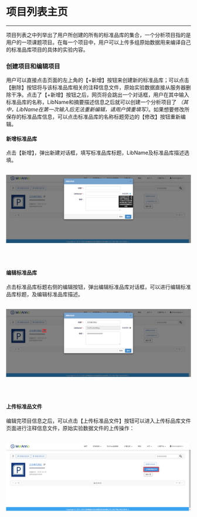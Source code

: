 <!-- 项目管理器 -->

# **项目列表主页**

<hr/>

项目列表之中列举出了用户所创建的所有的标准品库的集合，一个分析项目指的是用户的一项课题项目。在每一个项目中，用户可以上传多组原始数据用来编译自己的标准品库项目的具体的实验内容。

### **创建项目和编辑项目**

用户可以直接点击页面的左上角的【+新增】按钮来创建新的标准品库；可以点击【删除】按钮将与该标准品库相关的注释信息文件，原始实验数据直接从服务器删除干净。点击了【+新增】按钮之后，网页将会跳出一个对话框，用户在其中输入标准品库的名称，LibName和摘要描述信息之后就可以创建一个分析项目了 *（其中，LibName在第一次输入后无法重新编辑，请用户慎重填写）*。如果想要修改所保存的标准品库信息，可以点击标准品库的名称标题旁边的【修改】按钮重新编辑。

#### **新增标准品库**
点击【新增】，弹出新建对话框，填写标准品库标题，LibName及标准品库描述选填。 
<br/>
<br/>

![](images/projects-1.png)

<br/>
<br/>

#### **编辑标准品库**
点击标准品库标题右侧的编辑按钮，弹出编辑标准品库对话框，可以进行编辑标准品库标题，及编辑标准品库描述。 
<br/>
<br/>

![](images/projects-2.png)

<br/>
<br/>

#### **上传标准品文件**
编辑完项目信息之后，可以点击【上传标准品文件】按钮可以进入上传标品库文件页面进行注释信息文件，原始实验数据文件的上传操作： 
<br/>
<br/>

![](images/projects-3.png)

<br/>
<br/>
